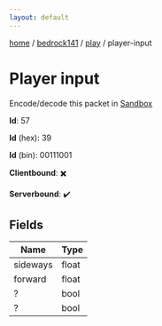 ```yaml
---
layout: default
---
```


[home](/)  /  [bedrock141](/protocol/bedrock141)  /  [play](/protocol/bedrock141/play)  /  player-input

# Player input

Encode/decode this packet in [Sandbox](../../../sandbox/bedrock141#Play.PlayerInput)

**Id**: 57

**Id** (hex): 39

**Id** (bin): 00111001

**Clientbound**: ✖️

**Serverbound**: ✔️

## Fields

Name | Type
---|---
sideways | float
forward | float
? | bool
? | bool
